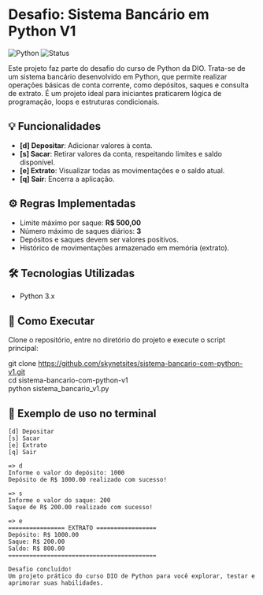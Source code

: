 # Desafio: Sistema Bancário em Python V1

![Python](https://img.shields.io/badge/Python-3.x-blue?logo=python)
![Status](https://img.shields.io/badge/Status-Concluído-brightgreen)

Este projeto faz parte do desafio do curso de Python da DIO. Trata-se de um sistema bancário desenvolvido em Python, que permite realizar operações básicas de conta corrente, como depósitos, saques e consulta de extrato. É um projeto ideal para iniciantes praticarem lógica de programação, loops e estruturas condicionais.

## 💡 Funcionalidades
- **[d] Depositar**: Adicionar valores à conta.  
- **[s] Sacar**: Retirar valores da conta, respeitando limites e saldo disponível.  
- **[e] Extrato**: Visualizar todas as movimentações e o saldo atual.  
- **[q] Sair**: Encerra a aplicação.

## ⚙️ Regras Implementadas
- Limite máximo por saque: **R$ 500,00**  
- Número máximo de saques diários: **3**  
- Depósitos e saques devem ser valores positivos.  
- Histórico de movimentações armazenado em memória (extrato).  

## 🛠 Tecnologias Utilizadas
- Python 3.x  

## 🚀 Como Executar
Clone o repositório, entre no diretório do projeto e execute o script principal:

git clone https://github.com/skynetsites/sistema-bancario-com-python-v1.git  
cd sistema-bancario-com-python-v1  
python sistema_bancario_v1.py  

## 📌 Exemplo de uso no terminal
```text
[d] Depositar
[s] Sacar
[e] Extrato
[q] Sair

=> d
Informe o valor do depósito: 1000
Depósito de R$ 1000.00 realizado com sucesso!

=> s
Informe o valor do saque: 200
Saque de R$ 200.00 realizado com sucesso!

=> e
================ EXTRATO =================
Depósito: R$ 1000.00
Saque: R$ 200.00
Saldo: R$ 800.00
==========================================

Desafio concluído!
Um projeto prático do curso DIO de Python para você explorar, testar e aprimorar suas habilidades.
